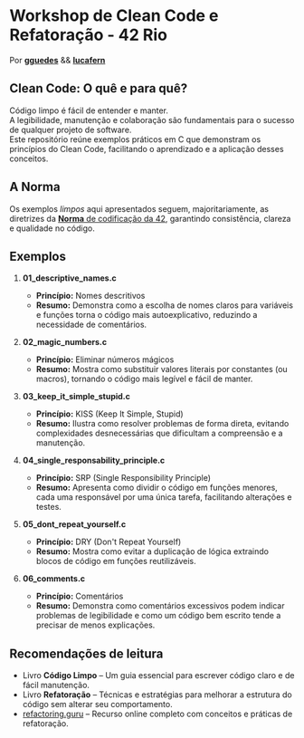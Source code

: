 # Workshop de Clean Code e Refatoração - 42 Rio
Por [**gguedes**](https://github.com/gsistelos) && [**lucafern**](https://github.com/lucasfads)

## Clean Code: O quê e para quê?
Código limpo é fácil de entender e manter.  
A legibilidade, manutenção e colaboração são fundamentais para o sucesso de qualquer projeto de software.  
Este repositório reúne exemplos práticos em C que demonstram os princípios do Clean Code, facilitando o aprendizado e a aplicação desses conceitos.

## A Norma
Os exemplos _limpos_ aqui apresentados seguem, majoritariamente, as diretrizes da [**Norma** de codificação da 42](https://github.com/42school/norminette), garantindo consistência, clareza e qualidade no código.

## Exemplos

1. **01_descriptive_names.c**
   - **Princípio:** Nomes descritivos
   - **Resumo:** Demonstra como a escolha de nomes claros para variáveis e funções torna o código mais autoexplicativo, reduzindo a necessidade de comentários.

2. **02_magic_numbers.c**
   - **Princípio:** Eliminar números mágicos
   - **Resumo:** Mostra como substituir valores literais por constantes (ou macros), tornando o código mais legível e fácil de manter.

3. **03_keep_it_simple_stupid.c**
   - **Princípio:** KISS (Keep It Simple, Stupid)
   - **Resumo:** Ilustra como resolver problemas de forma direta, evitando complexidades desnecessárias que dificultam a compreensão e a manutenção.

4. **04_single_responsability_principle.c**
   - **Princípio:** SRP (Single Responsibility Principle)
   - **Resumo:** Apresenta como dividir o código em funções menores, cada uma responsável por uma única tarefa, facilitando alterações e testes.

5. **05_dont_repeat_yourself.c**
   - **Princípio:** DRY (Don't Repeat Yourself)  
   - **Resumo:** Mostra como evitar a duplicação de lógica extraindo blocos de código em funções reutilizáveis.

6. **06_comments.c**
   - **Princípio:** Comentários
   - **Resumo:** Demonstra como comentários excessivos podem indicar problemas de legibilidade e como um código bem escrito tende a precisar de menos explicações.

## Recomendações de leitura

- Livro **Código Limpo** – Um guia essencial para escrever código claro e de fácil manutenção.
- Livro **Refatoração** – Técnicas e estratégias para melhorar a estrutura do código sem alterar seu comportamento.
- [refactoring.guru](https://refactoring.guru) – Recurso online completo com conceitos e práticas de refatoração.
